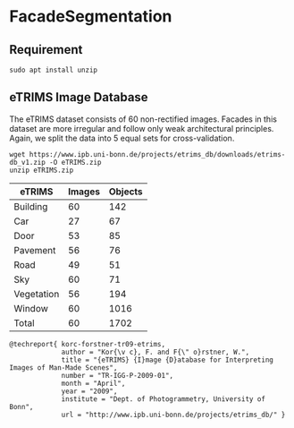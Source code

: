 # FacadeSegmentation

## Requirement

```
sudo apt install unzip
```

## eTRIMS Image Database

The eTRIMS dataset consists of 60 non-rectified images. Facades in this dataset are more irregular and follow only weak architectural principles. Again, we split the data into 5 equal sets for cross-validation.

```
wget https://www.ipb.uni-bonn.de/projects/etrims_db/downloads/etrims-db_v1.zip -O eTRIMS.zip
unzip eTRIMS.zip
```

| eTRIMS     | Images | Objects |
|------------|--------|---------|
| Building   | 60     | 142     |
| Car        | 27     | 67      |
| Door       | 53     | 85      |
| Pavement   | 56     | 76      |
| Road       | 49     | 51      |
| Sky        | 60     | 71      |
| Vegetation | 56     | 194     |
| Window     | 60     | 1016    |
| Total      | 60     | 1702    |

```
@techreport{ korc-forstner-tr09-etrims,
             author = "Kor{\v c}, F. and F{\" o}rstner, W.",
             title = "{eTRIMS} {I}mage {D}atabase for Interpreting Images of Man-Made Scenes",
             number = "TR-IGG-P-2009-01",
             month = "April",
             year = "2009",
             institute = "Dept. of Photogrammetry, University of Bonn",
             url = "http://www.ipb.uni-bonn.de/projects/etrims_db/" }
```
